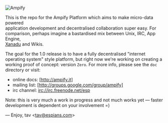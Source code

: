 ![Ampify](http://cloud.github.com/downloads/tav/ampify/logo.ampify.smallest.png)

This is the repo for the Ampify Platform which aims to make micro-data powered  
application development and decentralised collaboration super easy. For  
comparison, perhaps imagine a bastardised mix between Unix, IRC, App Engine,  
[Xanadu] and Wikis.

The goal for the 1.0 release is to have a fully decentralised "internet  
operating system" style platform, but right now we're working on creating a  
working proof of concept: version `Zero`. For more info, please see the `doc`  
directory or visit:

* online docs: [http://ampify.it]
* mailing list: [http://groups.google.com/group/ampify]
* irc channel: [irc://irc.freenode.net/esp]

Note: this is very much a work in progress and not much works yet — faster  
development is dependent on your involvement =)

—
Enjoy, tav <<tav@espians.com>>




[Xanadu]: http://en.wikipedia.org/wiki/Project_Xanadu
[http://ampify.it]: http://ampify.it
[http://groups.google.com/group/ampify]: http://groups.google.com/group/ampify
[irc://irc.freenode.net/esp]: irc://irc.freenode.net/esp